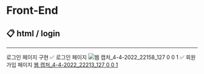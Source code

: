 # Front-End

## 📋 html / login
-----
로그인 페이지 구현
✅ 로그인 페이지
 ![웹 캡처_4-4-2022_22158_127 0 0 1](https://user-images.githubusercontent.com/73926393/161440401-65842b54-fdf5-4690-8531-f643fbaf7849.jpeg)
✅ 회원가입 페이지
[웹 캡처_4-4-2022_22213_127 0 0 1](https://user-images.githubusercontent.com/73926393/161440341-fa9cda90-c1cb-4a81-b8d8-999cf6231085.jpeg)





